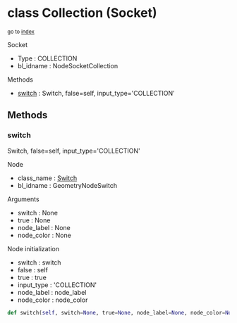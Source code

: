 # class Collection (Socket)

<sub>go to [index](/docs/index.md)</sub>

Socket
 - Type : COLLECTION
 - bl_idname : NodeSocketCollection

Methods
 - [switch](#switch) : Switch, false=self, input_type='COLLECTION'

## Methods

### switch

Switch, false=self, input_type='COLLECTION'

Node
 - class_name : [Switch](/docs/classes/Switch.md)
 - bl_idname : GeometryNodeSwitch

Arguments
 - switch : None
 - true : None
 - node_label : None
 - node_color : None

Node initialization
 - switch : switch
 - false : self
 - true : true
 - input_type : 'COLLECTION'
 - node_label : node_label
 - node_color : node_color

``` python
def switch(self, switch=None, true=None, node_label=None, node_color=None):
```